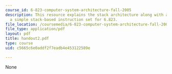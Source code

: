 ```yaml
---
course_id: 6-823-computer-system-architecture-fall-2005
description: This resource explains the stack architecture along with a subset of
  a simple stack-based instruction set for 6.823.
file_location: /coursemedia/6-823-computer-system-architecture-fall-2005/c5665c6e0addf2f7eadb4e453122589e_handout2.pdf
file_type: application/pdf
layout: pdf
title: handout2.pdf
type: course
uid: c5665c6e0addf2f7eadb4e453122589e

---
```

None